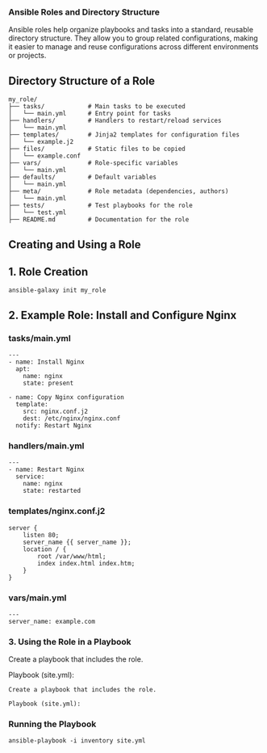 ### Ansible Roles and Directory Structure

Ansible roles help organize playbooks and tasks into a standard, reusable directory structure. They allow you to group related configurations, making it easier to manage and reuse configurations across different environments or projects.


## Directory Structure of a Role

```
my_role/
├── tasks/            # Main tasks to be executed
│   └── main.yml      # Entry point for tasks
├── handlers/         # Handlers to restart/reload services
│   └── main.yml      
├── templates/        # Jinja2 templates for configuration files
│   └── example.j2    
├── files/            # Static files to be copied
│   └── example.conf  
├── vars/             # Role-specific variables
│   └── main.yml      
├── defaults/         # Default variables
│   └── main.yml      
├── meta/             # Role metadata (dependencies, authors)
│   └── main.yml      
├── tests/            # Test playbooks for the role
│   └── test.yml      
├── README.md         # Documentation for the role

```
## Creating and Using a Role

## 1. Role Creation

```
ansible-galaxy init my_role

```
## 2. Example Role: Install and Configure Nginx

### tasks/main.yml

```
---
- name: Install Nginx
  apt:
    name: nginx
    state: present

- name: Copy Nginx configuration
  template:
    src: nginx.conf.j2
    dest: /etc/nginx/nginx.conf
  notify: Restart Nginx

```
### handlers/main.yml
```
---
- name: Restart Nginx
  service:
    name: nginx
    state: restarted

```

### templates/nginx.conf.j2

```
server {
    listen 80;
    server_name {{ server_name }};
    location / {
        root /var/www/html;
        index index.html index.htm;
    }
}

```
### vars/main.yml

```
---
server_name: example.com

```

### 3. Using the Role in a Playbook

Create a playbook that includes the role.

Playbook (site.yml):

```
Create a playbook that includes the role.

Playbook (site.yml):

```
### Running the Playbook

```
ansible-playbook -i inventory site.yml

```
